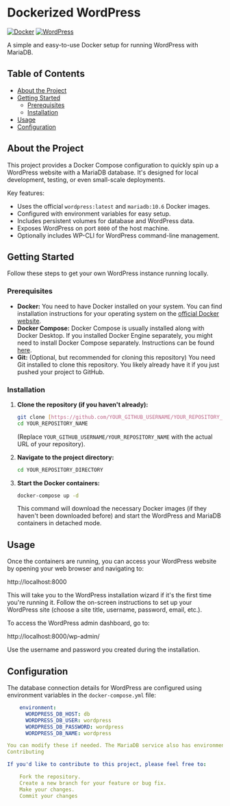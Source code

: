 # Dockerized WordPress

[![Docker](https://img.shields.io/badge/Docker-blue?logo=docker&logoColor=white)](https://www.docker.com/)
[![WordPress](https://img.shields.io/badge/WordPress-blue?logo=wordpress&logoColor=white)](https://wordpress.org/)

A simple and easy-to-use Docker setup for running WordPress with MariaDB.

## Table of Contents

* [About the Project](#about-the-project)
* [Getting Started](#getting-started)
    * [Prerequisites](#prerequisites)
    * [Installation](#installation)
* [Usage](#usage)
* [Configuration](#configuration)


## About the Project

This project provides a Docker Compose configuration to quickly spin up a WordPress website with a MariaDB database. It's designed for local development, testing, or even small-scale deployments.

Key features:

* Uses the official `wordpress:latest` and `mariadb:10.6` Docker images.
* Configured with environment variables for easy setup.
* Includes persistent volumes for database and WordPress data.
* Exposes WordPress on port `8000` of the host machine.
* Optionally includes WP-CLI for WordPress command-line management.

## Getting Started

Follow these steps to get your own WordPress instance running locally.

### Prerequisites

* **Docker:** You need to have Docker installed on your system. You can find installation instructions for your operating system on the [official Docker website](https://docs.docker.com/get-docker/).
* **Docker Compose:** Docker Compose is usually installed along with Docker Desktop. If you installed Docker Engine separately, you might need to install Docker Compose separately. Instructions can be found [here](https://docs.docker.com/compose/install/).
* **Git:** (Optional, but recommended for cloning this repository) You need Git installed to clone this repository. You likely already have it if you just pushed your project to GitHub.

### Installation

1.  **Clone the repository (if you haven't already):**

    ```bash
    git clone [https://github.com/YOUR_GITHUB_USERNAME/YOUR_REPOSITORY_NAME.git](https://github.com/YOUR_GITHUB_USERNAME/YOUR_REPOSITORY_NAME.git)
    cd YOUR_REPOSITORY_NAME
    ```

    (Replace `YOUR_GITHUB_USERNAME/YOUR_REPOSITORY_NAME` with the actual URL of your repository).

2.  **Navigate to the project directory:**

    ```bash
    cd YOUR_REPOSITORY_DIRECTORY
    ```

3.  **Start the Docker containers:**

    ```bash
    docker-compose up -d
    ```

    This command will download the necessary Docker images (if they haven't been downloaded before) and start the WordPress and MariaDB containers in detached mode.

## Usage

Once the containers are running, you can access your WordPress website by opening your web browser and navigating to:

http://localhost:8000


This will take you to the WordPress installation wizard if it's the first time you're running it. Follow the on-screen instructions to set up your WordPress site (choose a site title, username, password, email, etc.).

To access the WordPress admin dashboard, go to:

http://localhost:8000/wp-admin/


Use the username and password you created during the installation.

## Configuration

The database connection details for WordPress are configured using environment variables in the `docker-compose.yml` file:

```yaml
    environment:
      WORDPRESS_DB_HOST: db
      WORDPRESS_DB_USER: wordpress
      WORDPRESS_DB_PASSWORD: wordpress
      WORDPRESS_DB_NAME: wordpress

You can modify these if needed. The MariaDB service also has environment variables for its root password and the initial database and user.
Contributing

If you'd like to contribute to this project, please feel free to:

    Fork the repository.
    Create a new branch for your feature or bug fix.
    Make your changes.
    Commit your changes
